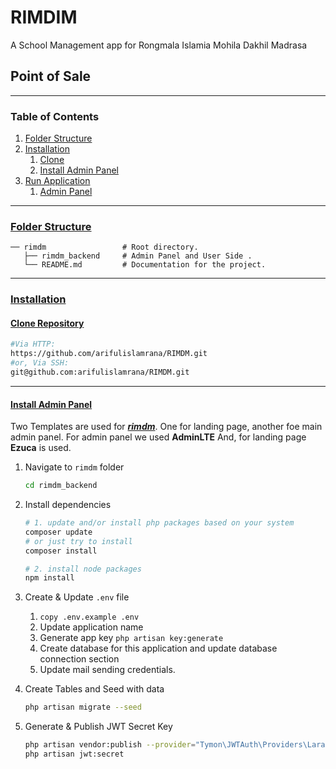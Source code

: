 # RIMDIM
A School Management app for Rongmala Islamia Mohila Dakhil Madrasa
## Point of Sale

___

### Table of Contents

1. [Folder Structure](#folder-structure)
2. [Installation](#installation)
    1. [Clone](#clone)
    2. [Install Admin Panel](#install-admin-panel)
3. [Run Application](#run-application)
    1. [Admin Panel](#run-project)

___

### <a href="#folder-structure">Folder Structure</a>

   ```
   ── rimdm                 # Root directory.
      ├── rimdm_backend     # Admin Panel and User Side .
      └── README.md         # Documentation for the project.
   ```

___

### <a href="#installation">Installation</a>

#### <a href="#clone-repository">Clone Repository</a>

```bash
#Via HTTP:
https://github.com/arifulislamrana/RIMDM.git
#or, Via SSH:
git@github.com:arifulislamrana/RIMDM.git
```

___

#### <a href="#install-admin-panel">Install Admin Panel</a>

Two Templates are used for **_<u>rimdm</u>_**. One for landing page, another foe main admin panel.
For admin panel we used **AdminLTE**
And, for landing page **Ezuca** is used.

1. Navigate to `rimdm` folder
   ```bash
   cd rimdm_backend
   ```
2. Install dependencies
   ```bash
   # 1. update and/or install php packages based on your system
   composer update
   # or just try to install
   composer install

   # 2. install node packages
   npm install
   ```
3. Create & Update `.env` file
    1. ``` copy .env.example .env ```
    2. Update application name
    3. Generate app key `php artisan key:generate`
    3. Create database for this application and update database connection section
    4. Update mail sending credentials.


4. Create Tables and Seed with data
   ```bash
   php artisan migrate --seed
   ```
5. Generate & Publish JWT Secret Key
   ```bash
   php artisan vendor:publish --provider="Tymon\JWTAuth\Providers\LaravelServiceProvider"
   php artisan jwt:secret
   ```
